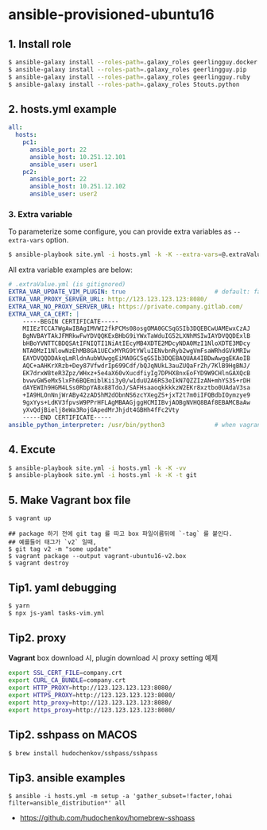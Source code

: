 # ansible-provisioned-ubuntu16

## 1. Install role

```sh
$ ansible-galaxy install --roles-path=.galaxy_roles geerlingguy.docker
$ ansible-galaxy install --roles-path=.galaxy_roles geerlingguy.pip
$ ansible-galaxy install --roles-path=.galaxy_roles geerlingguy.ruby
$ ansible-galaxy install --roles-path=.galaxy_roles Stouts.python 
```

## 2. hosts.yml example

```yml
all:
  hosts:
    pc1:
      ansible_port: 22
      ansible_host: 10.251.12.101
      ansible_user: user1
    pc2:
      ansible_port: 22
      ansible_host: 10.251.12.102
      ansible_user: user2
```

### 3. Extra variable
To parameterize some configure, you can provide extra variables as
`--extra-vars` option.

```sh
$ ansible-playbook site.yml -i hosts.yml -k -K --extra-vars=@.extraValue.yml
```

All extra variable examples are below:
```yml
# .extraValue.yml (is gitignored)
EXTRA_VAR_UPDATE_VIM_PLUGIN: true                         # default: false
EXTRA_VAR_PROXY_SERVER_URL: http://123.123.123.123:8080/
EXTRA_VAR_NO_PROXY_SERVER_URL: https://private.company.gitlab.com/
EXTRA_VAR_CA_CERT: |
    -----BEGIN CERTIFICATE-----
    MIIEzTCCA7WgAwIBAgIMVWI2fkPCMs08osgOMA0GCSqGSIb3DQEBCwUAMEwxCzAJ
    BgNVBAYTAkJFMRkwFwYDVQQKExBHbG9iYWxTaWduIG52LXNhMSIwIAYDVQQDExlB
    bHBoYVNTTCBDQSAtIFNIQTI1NiAtIEcyMB4XDTE2MDcyNDA0MzI1NloXDTE3MDcy
    NTA0MzI1NlowNzEhMB8GA1UECxMYRG9tYWluIENvbnRyb2wgVmFsaWRhdGVkMRIw
    EAYDVQQDDAkqLmRldnAubWUwggEiMA0GCSqGSIb3DQEBAQUAA4IBDwAwggEKAoIB
    AQC+aAHKrXRzb+Dey87VfwdrIp699Cdf/bQJqNUkL3auZUQaFrZh/7KlB9HgBNJ/
    EK7drxW8teR3Zpz/WHxz+5e4aX60vXucdfiyIg7DPHX8nxEoFYD9W9CHlnGAXQcB
    bvwvGW5eMx5lxFh6BQEmiblKii3y0/w1duU2A6RS3eIkN7QZZIzAN+mhYS35+rDH
    dAYEWIh9HGM4LSs0RbpYA8x88TdoJ/SAFHsaaoqkkkkzW2EKr8xztbo0UAdaV3sa
    +IA9HLOnNnjWrABy42zADShM2dObnNS6zcYXegZS+jxT2t7m0iIFQBdbIOymzye9
    9gxYys+LdKV3fpvsW9PPrHFLAgMBAAGjggHCMIIBvjAOBgNVHQ8BAf8EBAMCBaAw
    yXvQdjBielj8eWa3RojGApedMrJhjdt4GBHh4fFc2Vty
    -----END CERTIFICATE-----
ansible_python_interpreter: /usr/bin/python3              # when vagrant
```

## 4. Excute

```sh
$ ansible-playbook site.yml -i hosts.yml -k -K -vv
$ ansible-playbook site.yml -i hosts.yml -k -K -t git
```


## 5. Make Vagrant box file

```
$ vagrant up

## package 하기 전에 git tag 를 따고 box 파일이름뒤에 `-tag` 를 붙인다.
## 예를들어 태그가 `v2` 일때,
$ git tag v2 -m "some update"
$ vagrant package --output vagrant-ubuntu16-v2.box
$ vagrant destroy
```

## Tip1. yaml debugging

```sh
$ yarn
$ npx js-yaml tasks-vim.yml
```

## Tip2. proxy
**Vagrant** box download 시, plugin download 시 proxy setting 예제

```sh
export SSL_CERT_FILE=company.crt
export CURL_CA_BUNDLE=company.crt
export HTTP_PROXY=http://123.123.123.123:8080/
export HTTPS_PROXY=http://123.123.123.123:8080/
export http_proxy=http://123.123.123.123:8080/
export https_proxy=http://123.123.123.123:8080/
```

## Tip2. sshpass on MACOS

```sh
$ brew install hudochenkov/sshpass/sshpass
```

## Tip3. ansible examples

```
$ ansible -i hosts.yml -m setup -a 'gather_subset=!facter,!ohai filter=ansible_distribution*' all
```

- https://github.com/hudochenkov/homebrew-sshpass

